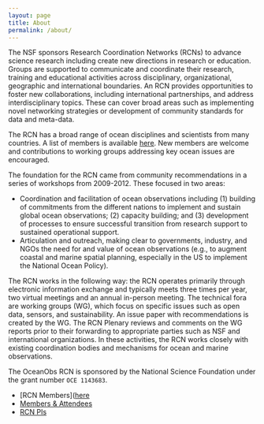 ```yaml
---
layout: page
title: About
permalink: /about/
---
```


The NSF sponsors Research Coordination Networks (RCNs) to advance science research including create new directions in research or education.
Groups are supported to communicate and coordinate their research, training and educational activities across disciplinary, organizational, geographic and international boundaries.
An RCN provides opportunities to foster new collaborations, including international partnerships, and address interdisciplinary topics.
These can cover broad areas such as implementing novel networking strategies or development of community standards for data and meta-data.

The RCN has a broad range of ocean disciplines and scientists from many countries.
A list of members is available [here](/rcn_members).
New members are welcome and contributions to working groups addressing key ocean issues are encouraged.

The foundation for the RCN came from community recommendations in a series of workshops from 2009-2012.
These focused in two areas:

* Coordination and facilitation of ocean observations including (1) building of commitments from the different nations to implement and sustain global ocean observations; (2) capacity building; and (3) development of processes to ensure successful transition from research support to sustained operational support.
* Articulation and outreach, making clear to governments, industry, and NGOs the need for and value of ocean observations (e.g., to augment coastal and marine spatial planning, especially in the US to implement the National Ocean Policy).

The RCN works in the following way: the RCN operates primarily through electronic information exchange and typically meets three times per year, two virtual meetings and an annual in-person meeting.
The technical fora are working groups (WG), which focus on specific issues such as open data, sensors, and sustainability.
An issue paper with recommendations is created by the WG. The RCN Plenary reviews and comments on the WG reports prior to their forwarding to appropriate parties such as NSF and international organizations.
In these activities, the RCN works closely with existing coordination bodies and mechanisms for ocean and marine observations.

The OceanObs RCN is sponsored by the National Science Foundation under the grant number `OCE 1143683`.

* [RCN Members]([here](/rcn_members)
* [Members & Attendees](/about/members)
* [RCN PIs](/about/principal_investigators)
